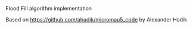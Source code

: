 Flood Fill algorithm implementation

Based on https://github.com/ahadik/micromau5_code by Alexander Hadik
